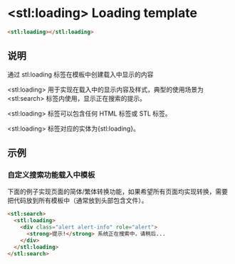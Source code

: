 ﻿---
sidebar: auto
---

# &lt;stl:loading&gt; Loading template

```html
<stl:loading></stl:loading>
```

## 说明

通过 stl:loading 标签在模板中创建载入中显示的内容

&lt;stl:loading&gt; 用于实现在载入中的显示内容及样式，典型的使用场景为 &lt;stl:search&gt; 标签内使用，显示正在搜索的提示。

&lt;stl:loading&gt; 标签可以包含任何 HTML 标签或 STL 标签。

&lt;stl:loading&gt; 标签对应的实体为{stl:loading}。

## 示例

### 自定义搜索功能载入中模板

下面的例子实现页面的简体/繁体转换功能，如果希望所有页面均实现转换，需要把代码放到所有模板中（通常放到头部包含文件）。

```html
<stl:search>
  <stl:loading>
    <div class="alert alert-info" role="alert">
      <strong>提示!</strong> 系统正在搜索中，请稍后...
    </div>
  </stl:loading>
</stl:search>
```
